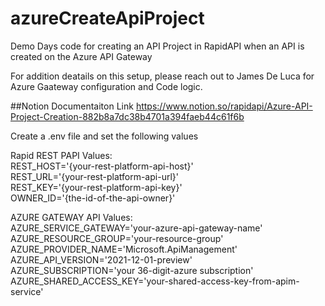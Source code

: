 # azureCreateApiProject
Demo Days code for creating an API Project in RapidAPI when an API is created on the Azure API Gateway

For addition deatails on this setup, please reach out to James De Luca for Azure Gaateway configuration and Code logic.

##Notion Documentaiton Link 
https://www.notion.so/rapidapi/Azure-API-Project-Creation-882b8a7dc38b4701a394faeb44c61f6b


Create a .env file and set the following values


Rapid REST PAPI Values:\
REST_HOST='{your-rest-platform-api-host}'\
REST_URL='{your-rest-platform-api-url}'\
REST_KEY='{your-rest-platform-api-key}'\
OWNER_ID='{the-id-of-the-api-owner}'

AZURE GATEWAY API Values:\
AZURE_SERVICE_GATEWAY='your-azure-api-gateway-name'\
AZURE_RESOURCE_GROUP='your-resource-group'\
AZURE_PROVIDER_NAME='Microsoft.ApiManagement'\
AZURE_API_VERSION='2021-12-01-preview'\
AZURE_SUBSCRIPTION='your 36-digit-azure subscription'\
AZURE_SHARED_ACCESS_KEY='your-shared-access-key-from-apim-service'
